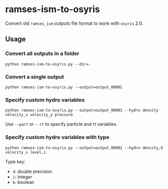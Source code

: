 # ramses-ism-to-osyris

Convert old `ramses_ism` outputs file format to work with `osyris` 2.0.

## Usage

### Convert all outputs in a folder

`python ramses-ism-to-osyris.py --dir=.`

### Convert a single output

`python ramses-ism-to-osyris.py --output=output_00001`

### Specify custom hydro variables

`python ramses-ism-to-osyris.py --output=output_00001 --hydro density velocity_x velocity_y pressure`

Use `--part` or `--rt` to specify particle and rt variables.

### Specify custom hydro variables with type

`python ramses-ism-to-osyris.py --output=output_00001 --hydro density,d velocity_x level,i`

Type key:
- `d`: double precision
- `i`: integer
- `b`: boolean
